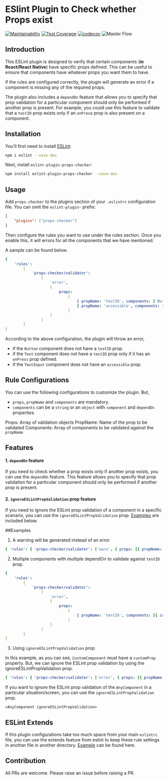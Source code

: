 # ESlint Plugin to Check whether Props exist

[![Maintainability](https://api.codeclimate.com/v1/badges/b3c97859f2e06cd3a6b0/maintainability)](https://codeclimate.com/github/samitha9125/eslint-plugin-props-validator/maintainability) [![Test Coverage](https://api.codeclimate.com/v1/badges/b3c97859f2e06cd3a6b0/test_coverage)](https://codeclimate.com/github/samitha9125/eslint-plugin-props-validator/test_coverage) [![codecov](https://codecov.io/gh/samitha9125/eslint-plugin-props-validator/branch/main/graph/badge.svg?token=PAB35G2RNG)](https://codecov.io/gh/samitha9125/eslint-plugin-props-validator) ![Master Flow](https://github.com/samitha9125/eslint-plugin-props-validator/actions/workflows/main.yml/badge.svg)
## Introduction

This ESLint plugin is designed to verify that certain components (**in React/React Native**) have specific props defined. This can be useful to ensure that components have whatever props you want them to have.

If the rules are configured correctly, the plugin will generate an error if a component is missing any of the required props.

The plugin also includes a `dependOn` feature that allows you to specify that prop validation for a particular component should only be performed if another prop is present. For example, you could use this feature to validate that a `testID` prop exists only if an `onPres`s prop is also present on a component.

## Installation

You'll first need to install [ESLint](https://eslint.org/):

```sh
npm i eslint --save-dev
```

Next, install `eslint-plugin-props-checker`:

```sh
npm install eslint-plugin-props-checker --save-dev
```

## Usage

Add `props-checker` to the plugins section of your `.eslintrc` configuration file. You can omit the `eslint-plugin-` prefix:

```json
{
    "plugins": ["props-checker"]
}
```

Then configure the rules you want to use under the rules section. Once you enable this, it will errors for all the components that we have mentioned.

A sample can be found below.

```yaml
{
    'rules':
        {
            'props-checker/validator':
                [
                    'error',
                    {
                        props:
                            [
                                { propName: 'testID', components: ['Button', { component: 'Text', dependOn: 'onPress' }] },
                                { propName: 'accessible', components: ['TextInput'] }
                            ]
                    }
                ]
        }
}
```

According to the above configuration, the plugin will throw an error,

-   if the `Button` component does not have a `testID` prop.
-   if the `Text` component does not have a `testID` prop only if it has an `onPress` prop defined.
-   if the `TextInput` component does not have an `accessible` prop.

## Rule Configurations

You can use the following configurations to customize the plugin. But,

-   `props`, `propName` and `components` are mandatory.
-   `components` can be a `string` or an `object` with `component` and `dependOn` properties.

Props: Array of validation objects
PropName: Name of the prop to be validated
Components: Array of components to be validated against the `propName`

## Features

#### 1. `dependOn` feature
If you need to check whether a prop exists only if another prop exists, you can use the `dependOn` feature. This feature allows you to specify that prop validation for a particular component should only be performed if another prop is present.

#### 2. `ignoreESLintPropValidation` prop feature
If you need to ignore the ESLint prop validation of a component in a specific scenario, you can use the `ignoreESLintPropValidation` prop. [Examples](##Examples) are included below.



##Examples

1. A warning will be generated instead of an error

```yaml
{ 'rules': { 'props-checker/validator': ['warn', { props: [{ propName: 'customProp', components: ['CustomComponent'] }] }] } }
```

2. Multiple components with multiple dependOn to validate against `testID` prop.

```yaml
{
    'rules':
        {
            'props-checker/validator':
                [
                    'error',
                    {
                        props:
                            [
                                { propName: 'testID', components: [{ component: 'Button', dependOn: 'title' }, { component: 'Text', dependOn: 'onPress' }] }
                            ]
                    }
                ]
        }
}
```
3. Using `ignoreESLintPropValidation` prop

In this example, as you can see, `CustomComponent` must have a `customProp` property. But, we can ignore the ESLint prop validation by using the ignoreESLintPropValidation prop.

```yaml
{ 'rules': { 'props-checker/validator': ['error', { props: [{ propName: 'anyProp', components: [ 'AnyComponent'] }] }] } }
```

If you want to ignore the ESLint prop validation of the `AnyComponent` in a particular situation/screen, you can use the `ignoreESLintPropValidation` prop.
```tsx
<AnyComponent ignoreESLintPropValidation>
```

## ESLint Extends
If this plugin configurations take too much space from your main `eslintrc` file, you can use the extends feature from eslint to keep these rule settings in another file in another directory. [Example](https://gist.github.com/randallreedjr/40282968b6f39dc3f423dd3cf1106455) can be found here.

## Contribution

All PRs are welcome. Please raise an issue before raising a PR.